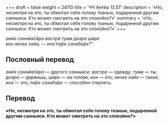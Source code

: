 +++
draft = false
weight = 24113
title = 'ЧЧ Антйа 13.57'
description = '«Но, несмотря на это, ты обмотал себе голову тканью, подаренной другим санньяси. Кто может смотреть на это спокойно?»'
summary = '«Но, несмотря на это, ты обмотал себе голову тканью, подаренной другим санньяси. Кто может смотреть на это спокойно?»'
+++

_анйа саннйа̄сӣра вастра туми дхара ш́ире  
кон аичхе хайа, — иха̄ па̄ре сахиба̄ре?”_

## Пословный перевод

_анйа_ _саннйа̄сӣра_ — другого _санньяси_; _вастра_ — одежду; _туми_ — ты; _дхара_ — держишь; _ш́ире_ — на голове; _кон_ — кто; _аичхе_ _хайа_ — такое; _иха̄_ — это; _па̄ре_ _сахиба̄ре_ — способен стерпеть.

## Перевод

**«Но, несмотря на это, ты обмотал себе голову тканью, подаренной другим санньяси. Кто может смотреть на это спокойно?»**
